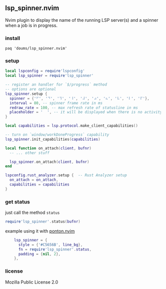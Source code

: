 ## lsp_spinner.nvim

Nvim plugin to display the name of the running LSP server(s) and a spinner when a job is in progress.

### install

```
paq 'doums/lsp_spinner.nvim'
```

### setup
```lua
local lspconfig = require'lspconfig'
local lsp_spinner = require'lsp_spinner'

-- register an handler for `$/progress` method
-- options are optional
lsp_spinner.setup {
  spinner = {'⠋', '⠙', '⠹', '⠸', '⠼', '⠴', '⠦', '⠧', '⠇', '⠏'},
  interval = 80, -- spinner frame rate in ms
  redraw_rate = 100, -- max refresh rate of statusline in ms
  placeholder = '  ', -- it will be displayed when there is no activity
}

local capabilities = lsp.protocol.make_client_capabilities()

-- turn on `window/workDoneProgress` capability
lsp_spinner.init_capabilities(capabilities)

local function on_attach(client, bufnr)
  -- ... other stuff

  lsp_spinner.on_attach(client, bufnr)
end

lspconfig.rust_analyzer.setup {  -- Rust Analyzer setup
  on_attach = on_attach,
  capabilities = capabilities
}
```

### get status

just call the method `status`
```lua
require'lsp_spinner'.status(bufnr)
```

example using it with [ponton.nvim](https://github.com/doums/ponton.nvim)
```lua
    lsp_spinner = {
      style = {'#C5656B', line_bg},
      fn = require'lsp_spinner'.status,
      padding = {nil, 2},
    },
```

### license
Mozilla Public License 2.0
